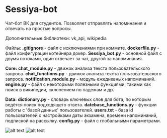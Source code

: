 # Sessiya-bot
Чат-бот ВК для студентов. Позволяет отправлять напоминания и отвечать на простые вопросы.

Дополнительные библиотеки: vk_api, wikipedia

Файлы:
__.gitignore__ - файл с исключениями при коммите.
__dockerfile.py__ - файл конфигурации котейнера докер.
__Sessiya_bot.py__ - основной файл с двумя потоками, один отвечает за чат, другой за напоминания.

__Core:__
__chat_module.py__ - движок анализа текста пользовательского запроса.
__chat_functions.py__ - движок анализа текста пользовательского запроса.
__notification_module.py__ - модуль ежедневных напоминаний.
__engine.py__ - файл с некоторыми полезными функциями, такими как поиск в википедии, склонением по падежам и др.

__Data:__
__dictionary.py__ - словарь ключевых слов для бота, по которым ведётся поиск подходящего ответа.
__datebase_functions.py__ - функции работы с 'базой данных' пользователей.
__users.txt__ - база id пользователей с настройками даты экзамена, времени напоминаний, подпиской на рассылку.
__config.py__ - файл с глобальными параметрами.

![alt text](https://pp.userapi.com/c855220/v855220700/a9110/nUE7KvinZUU.jpg)
![alt text](https://pp.userapi.com/c854028/v854028700/a6d01/RPatJ1gvvv0.jpg)
